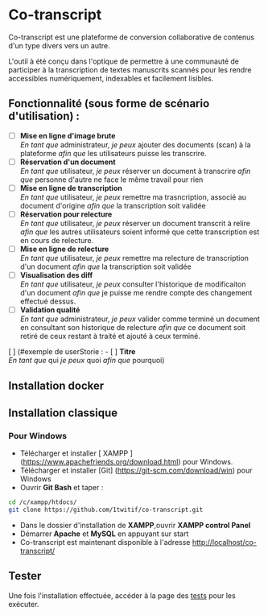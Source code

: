 # Co-transcript
Co-transcript est une plateforme de conversion collaborative de contenus d'un type divers vers un autre.

L'outil à été conçu dans l'optique de permettre à une communauté de participer à la transcription de textes manuscrits scannés pour les rendre accessibles numériquement, indexables et facilement lisibles.

## Fonctionnalité (sous forme de scénario d'utilisation) :

- [ ] **Mise en ligne d'image brute**<br> _En tant que_ administrateur, _je peux_ ajouter des documents (scan) à la plateforme _afin que_ les utilisateurs puisse les transcrire.
- [ ] **Réservation d'un document**<br> _En tant que_ utilisateur, _je peux_ réserver un document à transcrire _afin que_ personne d'autre ne face le même travail pour rien
- [ ] **Mise en ligne de transcription**<br> _En tant que_ utilisateur, _je peux_ remettre ma trasncription, associé au document d'origine _afin que_ la transcription soit validée
- [ ] **Réservation pour relecture**<br> _En tant que_ utilisateur, _je peux_ réserver un document transcrit à relire  _afin que_ les autres utilisateurs soient informé que cette transcription est en cours de relecture.
- [ ] **Mise en ligne de relecture**<br> _En tant que_ utilisateur, _je peux_ remettre ma relecture de transcription d'un document _afin que_ la transcription soit validée
- [ ] **Visualisation des diff**<br> _En tant que_ utilisateur, _je peux_ consulter l'historique de modificaiton d'un document _afin que_ je puisse me rendre compte des changement effectué dessus.
- [ ] **Validation qualité**<br> _En tant que_ administrateur, _je peux_ valider comme terminé un document en consultant son historique de relecture _afin que_ ce document soit retiré de ceux restant à traité et ajouté à ceux terminé.

[ ] (#exemple de userStorie : - [ ] **Titre**<br> _En tant que_ qui _je peux_ quoi _afin que_ pourquoi)

## Installation docker

## Installation classique

### Pour Windows
- Télécharger et installer [ XAMPP ] (https://www.apachefriends.org/download.html) pour Windows.
- Télécharger et installer [Git] (https://git-scm.com/download/win) pour Windows
- Ouvrir **Git Bash** et taper :
```bash
cd /c/xampp/htdocs/
git clone https://github.com/1twitif/co-transcript.git
```
- Dans le dossier d'installation de **XAMPP**,ouvrir **XAMPP control Panel**
- Démarrer **Apache** et **MySQL** en appuyant sur start
- Co-transcript est maintenant disponible à l'adresse [http://localhost/co-transcript/](http://localhost/co-transcript/)

## Tester

Une fois l'installation effectuée, accéder à la page des [tests](http://localhost/co-transcript/test.php) pour les exécuter.
